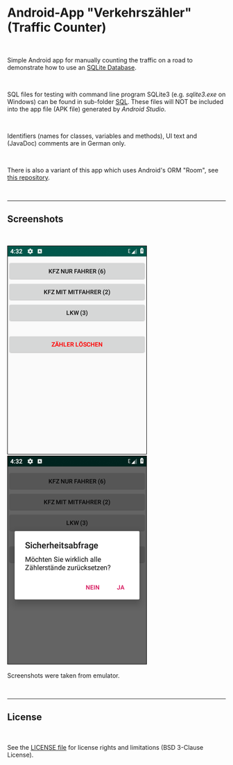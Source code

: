 # Android-App "Verkehrszähler" (Traffic Counter) #

<br>

Simple Android app for manually counting the traffic on a road to demonstrate how to use an
[SQLite Database](https://developer.android.com/training/data-storage/sqlite).

<br>

SQL files for testing with command line program SQLite3 (e.g. *sqlite3.exe* on Windows) can be found in sub-folder [SQL](SQL/).
These files will NOT be included into the app file (APK file) generated by *Android Studio*.

<br>

Identifiers (names for classes, variables and methods), UI text and (JavaDoc) comments are in German only.

<br>

There is also a variant of this app which uses Android's ORM "Room", see 
[this repository](https://github.com/MDecker-MobileComputing/Android_Verkehrszaehler_mitRoom).

<br>

----

## Screenshots ##

<br>

![Screenshot 1](screenshot_1.png)  ![Screenshot 2](screenshot_2.png)

Screenshots were taken from emulator.

<br>

----

## License ##

<br>

See the [LICENSE file](LICENSE.md) for license rights and limitations (BSD 3-Clause License).

<br>
